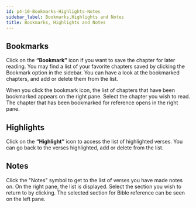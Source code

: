 ```yaml
---
id: p4-10-Bookmarks-Highlights-Notes
sidebar_label: Bookmarks,Highlights and Notes
title: Bookmarks, Highlights and Notes
---
```


## Bookmarks

Click on the **“Bookmark”** icon if you want to save the chapter for later reading. You may find a list of your favorite chapters saved by clicking the Bookmark option in the sidebar. You can have a look at the bookmarked chapters, and add or delete them from the list.

When you click the bookmark icon, the list of chapters that have been bookmarked appears on the right pane. Select the chapter you wish to read. The chapter that has been bookmarked for reference opens in the right pane.

## Highlights

Click on the **“Highlight”** icon to access the list of highlighted verses. You can go back to the verses highlighted, add or delete from the list.

## Notes

Click the "Notes" symbol to get to the list of verses you have made notes on. On the right pane, the list is displayed. Select the section you wish to return to by clicking. The selected section for Bible reference can be seen on the left pane.